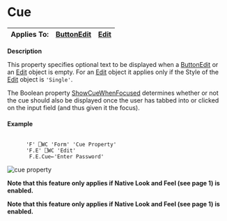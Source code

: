 




<h1 class="heading"><span class="name">Cue</span></h1>

| Applies To: | [ButtonEdit](./buttonedit.md) | [Edit](./edit.md) |
| --- | --- | ---  |


**Description**


This  property specifies optional text to be displayed when a [ButtonEdit](./buttonedit.md) or an [Edit](./edit.md) object is empty. For an [Edit](./edit.md) object it applies only if the Style of the [Edit](./edit.md) object is `'Single'`.


The  Boolean property [ShowCueWhenFocused](showcuewhenfocused.md)  determines whether or not the cue should also be displayed once the user has tabbed into or clicked on the input field (and thus given it the focus).

#### Example
```apl

      'F' ⎕WC 'Form' 'Cue Property'
      'F.E' ⎕WC 'Edit'
       F.E.Cue←'Enter Password'
```


![cue property](../img/cue-property.png)



**Note that this feature only applies if Native Look and Feel (see page 1) is enabled.**


**Note that this feature only applies if Native Look and Feel (see page 1) is enabled.**


